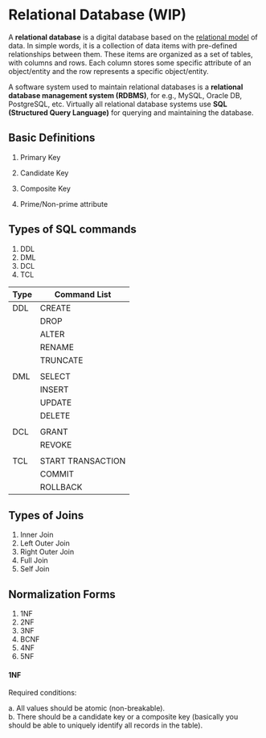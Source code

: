 # Relational Database (WIP)

A __relational database__ is a digital database based on
the [relational model](https://en.wikipedia.org/wiki/Relational_model) of
data. In simple words, it is a collection of data items with pre-defined 
relationships between them. These items are organized as a set of tables,
with columns and rows. Each column stores some specific attribute of an object/entity and the
row represents a specific object/entity.

A software system used to maintain relational databases is a __relational
database management system (RDBMS)__, for e.g., MySQL, Oracle DB, PostgreSQL, etc. 
Virtually all relational database systems use __SQL (Structured Query Language)__ 
for querying and maintaining the database.

## Basic Definitions

1. Primary Key

2. Candidate Key

3. Composite Key

4. Prime/Non-prime attribute

## Types of SQL commands

1. DDL
2. DML
3. DCL
4. TCL

| Type	| Command List      |
|-------|-------------------|
| DDL	|   CREATE          |
|       |   DROP            |
|       |  ALTER            |
|       |  RENAME           |
|       |  TRUNCATE         |
|       |                   |
| DML	|   SELECT          |
|       |    INSERT         |
|       |    UPDATE         |
|       |    DELETE         |
|       |                   |
| DCL	| GRANT             |
|       |  REVOKE           |
|       |                   |
| TCL	| START TRANSACTION |
|       |  COMMIT           |
|       |  ROLLBACK         |

## Types of Joins

1. Inner Join
2. Left Outer Join
3. Right Outer Join
4. Full Join
5. Self Join

## Normalization Forms

1. 1NF
2. 2NF
3. 3NF
4. BCNF
5. 4NF
6. 5NF

#### 1NF

Required conditions:

a. All values should be atomic (non-breakable).  
b. There should be a candidate key or a composite key (basically you should be able to uniquely identify all records in the table).

 